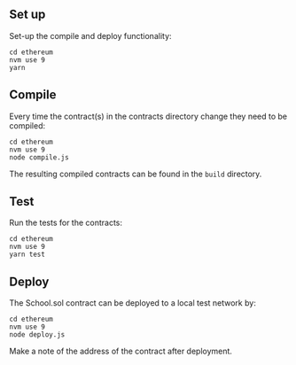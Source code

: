 ## Set up

Set-up the compile and deploy functionality:

```
cd ethereum
nvm use 9
yarn
```

## Compile

Every time the contract(s) in the contracts directory change they need to be compiled:

```
cd ethereum
nvm use 9
node compile.js
```

The resulting compiled contracts can be found in the `build` directory.

## Test

Run the tests for the contracts:

```
cd ethereum
nvm use 9
yarn test
```

## Deploy

The School.sol contract can be deployed to a local test network by:

```
cd ethereum
nvm use 9
node deploy.js
```

Make a note of the address of the contract after deployment.
